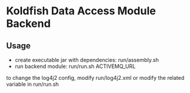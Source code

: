 # Koldfish Data Access Module Backend

## Usage
- create executable jar with dependencies: run/assembly.sh
- run backend module: run/run.sh ACTIVEMQ_URL

to change the log4j2 config, modify run/log4j2.xml or modify the related variable in run/run.sh
